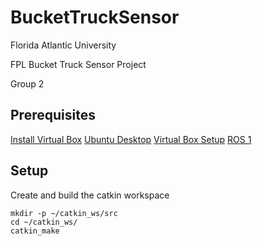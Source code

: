 # BucketTruckSensor

Florida Atlantic University 

FPL Bucket Truck Sensor Project 

Group 2



## Prerequisites 

[Install Virtual Box](https://www.virtualbox.org/wiki/Downloads)
[Ubuntu Desktop](https://ubuntu.com/download/desktop)
[Virtual Box Setup](https://ubuntu.com/tutorials/how-to-run-ubuntu-desktop-on-a-virtual-machine-using-virtualbox#1-overview)
[ROS 1](https://wiki.ros.org/noetic/Installation/Ubuntu)


## Setup

Create and build the catkin workspace
```
mkdir -p ~/catkin_ws/src 
cd ~/catkin_ws/ 
catkin_make
```
